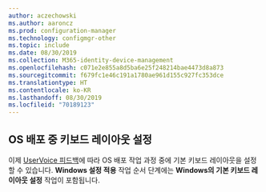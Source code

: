 ```yaml
---
author: aczechowski
ms.author: aaroncz
ms.prod: configuration-manager
ms.technology: configmgr-other
ms.topic: include
ms.date: 08/30/2019
ms.collection: M365-identity-device-management
ms.openlocfilehash: c071e2e855a8d5ba6e25f248214bae4473d8a873
ms.sourcegitcommit: f679fc1e46c191a1780ae961d155c927fc353dce
ms.translationtype: HT
ms.contentlocale: ko-KR
ms.lasthandoff: 08/30/2019
ms.locfileid: "70189123"
---
```

## <a name="bkmk_osd"></a> OS 배포 중 키보드 레이아웃 설정

<!--5138936-->

이제 [UserVoice 피드백](https://configurationmanager.uservoice.com/forums/300492-ideas/suggestions/38355292-add-keyboard-layout-settings-in-the-apply-windows)에 따라 OS 배포 작업 과정 중에 기본 키보드 레이아웃을 설정할 수 있습니다. **Windows 설정 적용** 작업 순서 단계에는 **Windows의 기본 키보드 레이아웃 설정** 작업이 포함됩니다.
